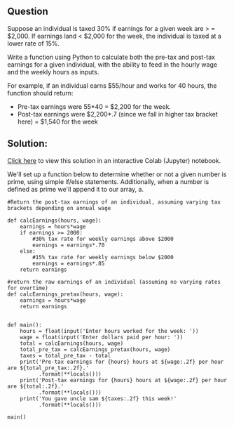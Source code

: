 ## Question

Suppose an individual is taxed 30% if earnings for a given week are > = $2,000. If earnings land < $2,000 for the week, the individual is taxed at a lower rate of 15%.

Write a function using Python to calculate both the pre-tax and post-tax earnings for a given individual, with the ability to feed in the hourly wage and the weekly hours as inputs.

For example, if an individual earns $55/hour and works for 40 hours, the function should return:

* Pre-tax earnings were 55*40 = $2,200 for the week.
* Post-tax earnings were $2,200*.7 (since we fall in higher tax bracket here) = $1,540 for the week

## Solution:

[Click here](https://colab.research.google.com/drive/1ir-gaUMwuXGVnzia_qkEn_BiOuETtG_X#scrollTo=YkoCBwgrtZ-w) to view this solution in an interactive Colab (Jupyter) notebook.

We'll set up a function below to determine whether or not a given number is prime, using simple if/else statements. Additionally, when a number is defined as prime we'll append it to our array, a.

```
#Return the post-tax earnings of an individual, assuming varying tax brackets depending on annual wage

def calcEarnings(hours, wage):
    earnings = hours*wage
    if earnings >= 2000:
        #30% tax rate for weekly earnings above $2000
        earnings = earnings*.70
    else:
        #15% tax rate for weekly earnings below $2000
        earnings = earnings*.85
    return earnings

#return the raw earnings of an individual (assuming no varying rates for overtime)
def calcEarnings_pretax(hours, wage):
    earnings = hours*wage
    return earnings


def main():
    hours = float(input('Enter hours worked for the week: '))
    wage = float(input('Enter dollars paid per hour: '))
    total = calcEarnings(hours, wage)
    total_pre_tax = calcEarnings_pretax(hours, wage)
    taxes = total_pre_tax - total
    print('Pre-tax earnings for {hours} hours at ${wage:.2f} per hour are ${total_pre_tax:.2f}.'
          .format(**locals()))
    print('Post-tax earnings for {hours} hours at ${wage:.2f} per hour are ${total:.2f}.'
          .format(**locals()))
    print('You gave uncle sam ${taxes:.2f} this week!'
          .format(**locals()))

main()
```

